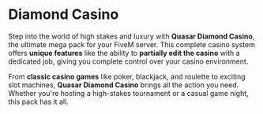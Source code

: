 # Diamond Casino

Step into the world of high stakes and luxury with **Quasar Diamond Casino**, the ultimate mega pack for your FiveM server. This complete casino system offers **unique features** like the ability to **partially edit the casino** with a dedicated job, giving you complete control over your casino environment.

From **classic casino games** like poker, blackjack, and roulette to exciting slot machines, **Quasar Diamond Casino** brings all the action you need. Whether you're hosting a high-stakes tournament or a casual game night, this pack has it all.
